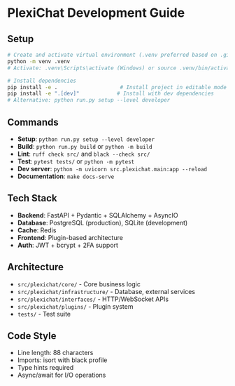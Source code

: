 # PlexiChat Development Guide

## Setup
```bash
# Create and activate virtual environment (.venv preferred based on .gitignore)
python -m venv .venv
# Activate: .venv\Scripts\activate (Windows) or source .venv/bin/activate (Unix)

# Install dependencies
pip install -e .                    # Install project in editable mode  
pip install -e ".[dev]"            # Install with dev dependencies
# Alternative: python run.py setup --level developer
```

## Commands
- **Setup**: `python run.py setup --level developer`
- **Build**: `python run.py build` or `python -m build`
- **Lint**: `ruff check src/` and `black --check src/`
- **Test**: `pytest tests/` or `python -m pytest`
- **Dev server**: `python -m uvicorn src.plexichat.main:app --reload`
- **Documentation**: `make docs-serve`

## Tech Stack
- **Backend**: FastAPI + Pydantic + SQLAlchemy + AsyncIO
- **Database**: PostgreSQL (production), SQLite (development)
- **Cache**: Redis
- **Frontend**: Plugin-based architecture
- **Auth**: JWT + bcrypt + 2FA support

## Architecture
- `src/plexichat/core/` - Core business logic
- `src/plexichat/infrastructure/` - Database, external services
- `src/plexichat/interfaces/` - HTTP/WebSocket APIs
- `src/plexichat/plugins/` - Plugin system
- `tests/` - Test suite

## Code Style
- Line length: 88 characters
- Imports: isort with black profile
- Type hints required
- Async/await for I/O operations